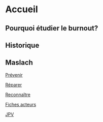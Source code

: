# Accueil

## Pourquoi étudier le burnout?

## Historique

## Maslach


[Prévenir](https://controverses.github.io/burn-out/prevenir) 

[Réparer](https://controverses.github.io/burn-out/reparer) 

[Reconnaître](https://controverses.github.io/burn-out/reconnaitre)   

[Fiches acteurs](https://controverses.github.io/burn-out/acteurs "Sébastien Lautié") 


<a href="https://controverses.github.io/burn-out/acteurs" target="_blank">JPV</a>





